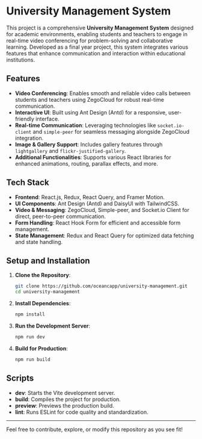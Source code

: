 # University Management System

This project is a comprehensive **University Management System** designed for academic environments, enabling students and teachers to engage in real-time video conferencing for problem-solving and collaborative learning. Developed as a final year project, this system integrates various features that enhance communication and interaction within educational institutions.

## Features

- **Video Conferencing**: Enables smooth and reliable video calls between students and teachers using ZegoCloud for robust real-time communication.
- **Interactive UI**: Built using Ant Design (Antd) for a responsive, user-friendly interface.
- **Real-time Communication**: Leveraging technologies like `socket.io-client` and `simple-peer` for seamless messaging alongside ZegoCloud integration.
- **Image & Gallery Support**: Includes gallery features through `lightgallery` and `flickr-justified-gallery`.
- **Additional Functionalities**: Supports various React libraries for enhanced animations, routing, parallax effects, and more.

## Tech Stack

- **Frontend**: React.js, Redux, React Query, and Framer Motion.
- **UI Components**: Ant Design (Antd) and DaisyUI with TailwindCSS.
- **Video & Messaging**: ZegoCloud, Simple-peer, and Socket.io Client for direct, peer-to-peer communication.
- **Form Handling**: React Hook Form for efficient and accessible form management.
- **State Management**: Redux and React Query for optimized data fetching and state handling.

## Setup and Installation

1. **Clone the Repository**:
    ```bash
    git clone https://github.com/oceancapp/university-management.git
    cd university-management
    ```

2. **Install Dependencies**:
    ```bash
    npm install
    ```

3. **Run the Development Server**:
    ```bash
    npm run dev
    ```

4. **Build for Production**:
    ```bash
    npm run build
    ```

## Scripts

- **dev**: Starts the Vite development server.
- **build**: Compiles the project for production.
- **preview**: Previews the production build.
- **lint**: Runs ESLint for code quality and standardization.

---

Feel free to contribute, explore, or modify this repository as you see fit!
